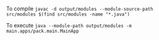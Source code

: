 
To compile 
<code>javac -d output/modules --module-source-path src/modules $(find src/modules -name "*.java")</code> 

To execute
<code>java --module-path output/modules -m main.apps/pack.main.MainApp </code> 